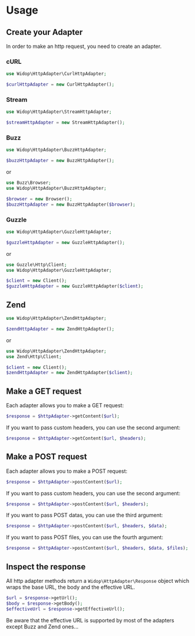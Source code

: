 # Usage

## Create your Adapter

In order to make an http request, you need to create an adapter.

### cURL

``` php
use Widop\HttpAdapter\CurlHttpAdapter;

$curlHttpAdapter = new CurlHttpAdapter();
```

### Stream

``` php
use Widop\HttpAdapter\StreamHttpAdapter;

$streamHttpAdapter = new StreamHttpAdapter();
```

### Buzz

``` php
use Widop\HttpAdapter\BuzzHttpAdapter;

$buzzHttpAdapter = new BuzzHttpAdapter();
```

or

``` php
use Buzz\Browser;
use Widop\HttpAdapter\BuzzHttpAdapter;

$browser = new Browser();
$buzzHttpAdapter = new BuzzHttpAdapter($browser);
```

### Guzzle

``` php
use Widop\HttpAdapter\GuzzleHttpAdapter;

$guzzleHttpAdapter = new GuzzleHttpAdapter();
```

or

``` php
use Guzzle\Http\Client;
use Widop\HttpAdapter\GuzzleHttpAdapter;

$client = new Client();
$guzzleHttpAdapter = new GuzzleHttpAdapter($client);
```

## Zend

``` php
use Widop\HttpAdapter\ZendHttpAdapter;

$zendHttpAdapter = new ZendHttpAdapter();
```

or

``` php
use Widop\HttpAdapter\ZendHttpAdapter;
use Zend\Http\Client;

$client = new Client();
$zendHttpAdapter = new ZendHttpAdapter($client);
```

## Make a GET request

Each adapter allows you to make a GET request:

``` php
$response = $httpAdapter->getContent($url);
```

If you want to pass custom headers, you can use the second argument:

``` php
$response = $httpAdapter->getContent($url, $headers);
```

## Make a POST request

Each adapter allows you to make a POST request:

``` php
$response = $httpAdapter->postContent($url);
```

If you want to pass custom headers, you can use the second argument:

``` php
$response = $httpAdapter->postContent($url, $headers);
```

If you want to pass POST datas, you can use the third argument:

``` php
$response = $httpAdapter->postContent($url, $headers, $data);
```

If you want to pass POST files, you can use the fourth argument:

``` php
$response = $httpAdapter->postContent($url, $headers, $data, $files);
```

## Inspect the response

All http adapter methods return a `Widop\HttpAdapter\Response` object which wraps the base URL, the body and the
effective URL.

``` php
$url = $response->getUrl();
$body = $response->getBody();
$effectiveUrl = $response->getEffectiveUrl();
```

Be aware that the effective URL is supported by most of the adapters except Buzz and Zend ones...
